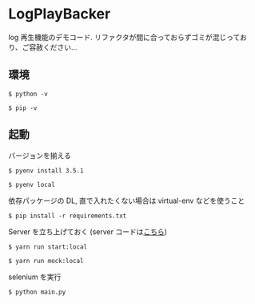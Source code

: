 # LogPlayBacker

log 再生機能のデモコード. リファクタが間に合っておらずゴミが混じっており、ご容赦ください...

## 環境

```
$ python -v

$ pip -v
```

## 起動

バージョンを揃える

```
$ pyenv install 3.5.1

$ pyenv local
```

依存パッケージの DL, 直で入れたくない場合は virtual-env などを使うこと

```
$ pip install -r requirements.txt
```

Server を立ち上げておく (server コードは[こちら](https://github.com/sadnessOjisan/Form-Museum))

```
$ yarn run start:local

$ yarn run mock:local
```

selenium を実行

```
$ python main.py
```
